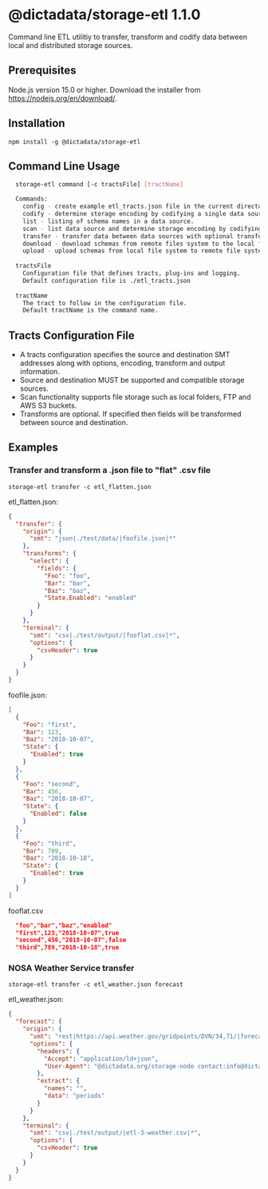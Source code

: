 # @dictadata/storage-etl 1.1.0

Command line ETL utilitiy to transfer, transform and codify data between local and distributed storage sources.

## Prerequisites

Node.js version 15.0 or higher.  Download the installer from https://nodejs.org/en/download/.

## Installation

    npm install -g @dictadata/storage-etl

## Command Line Usage

```bash
  storage-etl command [-c tractsFile] [tractName]

  Commands:
    config - create example etl_tracts.json file in the current directory.
    codify - determine storage encoding by codifying a single data source schema.
    list - listing of schema names in a data source.
    scan - list data source and determine storage encoding by codifying multiple schemas.
    transfer - transfer data between data sources with optional transforms.
    download - download schemas from remote files system to the local file system.
    upload - upload schemas from local file system to remote file system.
  
  tractsFile
    Configuration file that defines tracts, plug-ins and logging.
    Default configuration file is ./etl_tracts.json
  
  tractName
    The tract to follow in the configuration file.
    Default tractName is the command name.
```

## Tracts Configuration File

- A tracts configuration specifies the source and destination SMT addresses along with options, encoding, transform and output information.
- Source and destination MUST be supported and compatible storage sources.
- Scan functionality supports file storage such as local folders, FTP and AWS S3 buckets.
- Transforms are optional. If specified then fields will be transformed between source and destination.

## Examples

### Transfer and transform a .json file to "flat" .csv file

    storage-etl transfer -c etl_flatten.json

etl_flatten.json:
```json
{
  "transfer": {
    "origin": {
      "smt": "json|./test/data/|foofile.json|*"
    },
    "transforms": {
      "select": {
        "fields": {
          "Foo": "foo",
          "Bar": "bar",
          "Baz": "baz",
          "State.Enabled": "enabled"
        }
      }
    },
    "terminal": {
      "smt": "csv|./test/output/|fooflat.csv|*",
      "options": {
        "csvHeader": true
      }
    }
  }
}
```

foofile.json:
```json
[
  {
    "Foo": "first",
    "Bar": 123,
    "Baz": "2018-10-07",
    "State": {
      "Enabled": true
    }
  },
  {
    "Foo": "second",
    "Bar": 456,
    "Baz": "2018-10-07",
    "State": {
      "Enabled": false
    }
  },
  {
    "Foo": "third",
    "Bar": 789,
    "Baz": "2018-10-18",
    "State": {
      "Enabled": true
    }
  }
]
```

fooflat.csv
```json
  "foo","bar","baz","enabled"
  "first",123,"2018-10-07",true
  "second",456,"2018-10-07",false
  "third",789,"2018-10-18",true
```

### NOSA Weather Service transfer

```
storage-etl transfer -c etl_weather.json forecast
```

etl_weather.json:
```json
{
  "forecast": {
    "origin": {
      "smt": "rest|https://api.weather.gov/gridpoints/DVN/34,71/|forecast|=*",
      "options": {
        "headers": {
          "Accept": "application/ld+json",
          "User-Agent": "@dictadata.org/storage-node contact:info@dictadata.org"
        },
        "extract": {
          "names": "",
          "data": "periods"
        }
      }
    },
    "terminal": {
      "smt": "csv|./test/output/|etl-3-weather.csv|*",
      "options": {
        "csvHeader": true
      }
    }
  }
}
```
